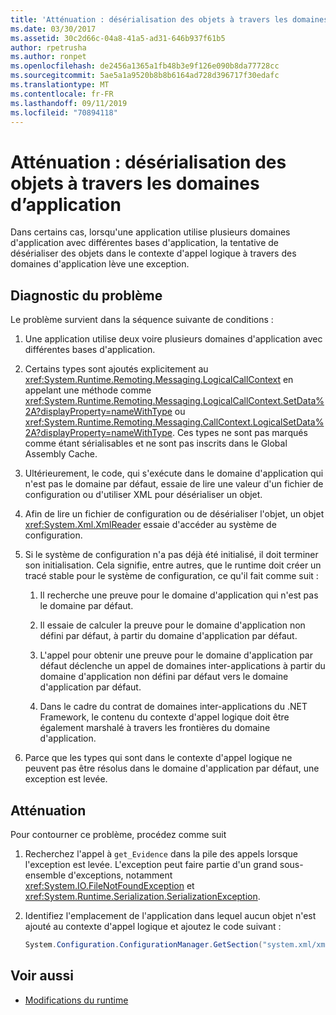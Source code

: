 ```yaml
---
title: 'Atténuation : désérialisation des objets à travers les domaines d’application'
ms.date: 03/30/2017
ms.assetid: 30c2d66c-04a8-41a5-ad31-646b937f61b5
author: rpetrusha
ms.author: ronpet
ms.openlocfilehash: de2456a1365a1fb48b3e9f126e090b8da77728cc
ms.sourcegitcommit: 5ae5a1a9520b8b8b6164ad728d396717f30edafc
ms.translationtype: MT
ms.contentlocale: fr-FR
ms.lasthandoff: 09/11/2019
ms.locfileid: "70894118"
---
```

# <a name="mitigation-deserialization-of-objects-across-app-domains"></a>Atténuation : désérialisation des objets à travers les domaines d’application
Dans certains cas, lorsqu'une application utilise plusieurs domaines d'application avec différentes bases d'application, la tentative de désérialiser des objets dans le contexte d'appel logique à travers des domaines d'application lève une exception.  
  
## <a name="diagnosing-the-issue"></a>Diagnostic du problème  
 Le problème survient dans la séquence suivante de conditions :  
  
1. Une application utilise deux voire plusieurs domaines d'application avec différentes bases d'application.  
  
2. Certains types sont ajoutés explicitement au <xref:System.Runtime.Remoting.Messaging.LogicalCallContext> en appelant une méthode comme <xref:System.Runtime.Remoting.Messaging.LogicalCallContext.SetData%2A?displayProperty=nameWithType> ou <xref:System.Runtime.Remoting.Messaging.CallContext.LogicalSetData%2A?displayProperty=nameWithType>. Ces types ne sont pas marqués comme étant sérialisables et ne sont pas inscrits dans le Global Assembly Cache.  
  
3. Ultérieurement, le code, qui s'exécute dans le domaine d'application qui n'est pas le domaine par défaut, essaie de lire une valeur d'un fichier de configuration ou d'utiliser XML pour désérialiser un objet.  
  
4. Afin de lire un fichier de configuration ou de désérialiser l'objet, un objet <xref:System.Xml.XmlReader> essaie d'accéder au système de configuration.  
  
5. Si le système de configuration n'a pas déjà été initialisé, il doit terminer son initialisation. Cela signifie, entre autres, que le runtime doit créer un tracé stable pour le système de configuration, ce qu'il fait comme suit :  
  
    1. Il recherche une preuve pour le domaine d'application qui n'est pas le domaine par défaut.  
  
    2. Il essaie de calculer la preuve pour le domaine d'application non défini par défaut, à partir du domaine d'application par défaut.  
  
    3. L'appel pour obtenir une preuve pour le domaine d'application par défaut déclenche un appel de domaines inter-applications à partir du domaine d'application non défini par défaut vers le domaine d'application par défaut.  
  
    4. Dans le cadre du contrat de domaines inter-applications du .NET Framework, le contenu du contexte d'appel logique doit être également marshalé à travers les frontières du domaine d'application.  
  
6. Parce que les types qui sont dans le contexte d'appel logique ne peuvent pas être résolus dans le domaine d'application par défaut, une exception est levée.  
  
## <a name="mitigation"></a>Atténuation  
 Pour contourner ce problème, procédez comme suit  
  
1. Recherchez l'appel à `get_Evidence` dans la pile des appels lorsque l'exception est levée. L'exception peut faire partie d'un grand sous-ensemble d'exceptions, notamment <xref:System.IO.FileNotFoundException> et <xref:System.Runtime.Serialization.SerializationException>.  
  
2. Identifiez l'emplacement de l'application dans lequel aucun objet n'est ajouté au contexte d'appel logique et ajoutez le code suivant :  
  
    ```csharp
    System.Configuration.ConfigurationManager.GetSection("system.xml/xmlReader");  
    ```
  
## <a name="see-also"></a>Voir aussi

- [Modifications du runtime](runtime-changes-in-the-net-framework-4-5-1.md)
